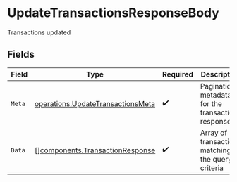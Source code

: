 # UpdateTransactionsResponseBody

Transactions updated


## Fields

| Field                                                                                  | Type                                                                                   | Required                                                                               | Description                                                                            |
| -------------------------------------------------------------------------------------- | -------------------------------------------------------------------------------------- | -------------------------------------------------------------------------------------- | -------------------------------------------------------------------------------------- |
| `Meta`                                                                                 | [operations.UpdateTransactionsMeta](../../models/operations/updatetransactionsmeta.md) | :heavy_check_mark:                                                                     | Pagination metadata for the transactions response                                      |
| `Data`                                                                                 | [][components.TransactionResponse](../../models/components/transactionresponse.md)     | :heavy_check_mark:                                                                     | Array of transactions matching the query criteria                                      |